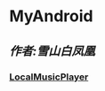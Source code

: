# MyAndroid
## *作者:雪山白凤凰*

### [LocalMusicPlayer](https://github.com/left-most/MyAndroid/tree/main/LocalMusicPlayer)


